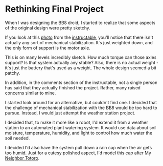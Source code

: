 # Rethinking Final Project

When I was designing the BB8 droid, I started to realize that some aspects of the original design were pretty sketchy.

If you look at this [photo](https://cdn.instructables.com/FL7/BFW3/IINF6VP6/FL7BFW3IINF6VP6.MEDIUM.jpg) from the [instructable](http://www.instructables.com/id/DIY-Bluetooth-Phone-Controlled-BB-8-Droid-With-Ard/), you'll notice that there isn't actually any sort of mechanical stabilization. It's just weighted down, and the only form of support is the motor axle.

This is on many levels incredibly sketch. How much torque can those axles support? Is that system actually any stable? Also, there is no actual weight - it's just the battery that's used as a weight. The whole design seemed a bit patchy.

In addition, in the comments section of the instructable, not a single person has said that they actually finished the project. Rather, many raised concerns similar to mine.

I started look around for an alternative, but couldn't find one. I decided that the challenge of mechanical stabilization with the BB8 would be too hard to pursue. Instead, I would just attempt the weather station project.

I decided that, to make it more like a robot, I'd extend it from a weather station to an automated plant watering system. It would use data about soil moisture, temperature, humidity, and light to control how much water the soil needed.

I decided I'd also have the system pull down a rain cap when the air gets too humid. Just for a cutesy polished aspect, I'd model this cap after [My Neighbor Totoro](https://www.dvdtalk.com/reviews/images/reviews/196/full/1370237128_1.jpg).